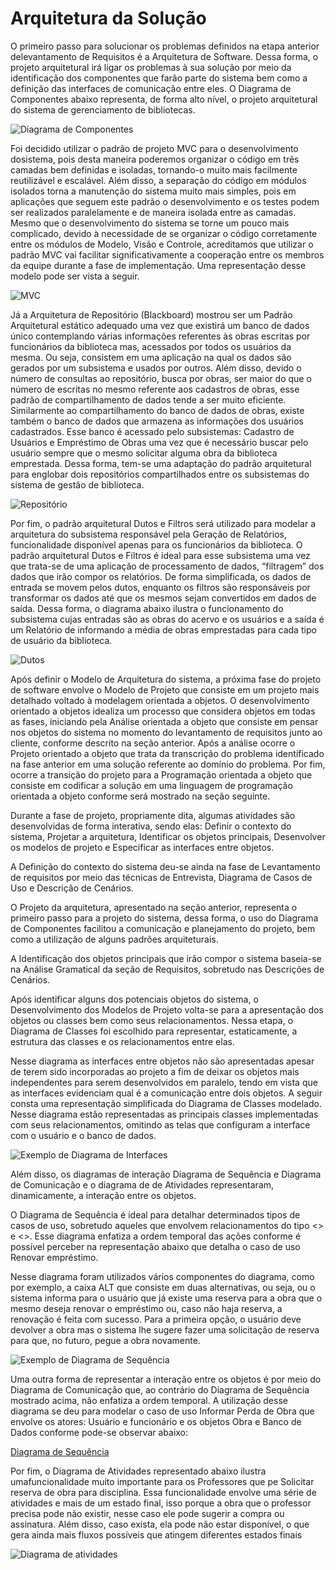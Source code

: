 # Arquitetura da Solução

O primeiro passo para solucionar os problemas definidos na etapa anterior delevantamento de Requisitos é a Arquitetura de Software. Dessa forma, o projeto arquitetural irá ligar os problemas à sua solução por meio da identificação dos componentes que farão parte do sistema bem como a definição das interfaces de comunicação entre eles. O Diagrama de Componentes abaixo representa, de forma alto nível, o projeto arquitetural do sistema de gerenciamento de bibliotecas.

![Diagrama de Componentes](https://github.com/ICEI-PUC-Minas-PMV-ADS/Biblioteca-Dona-Benicia/blob/main/docs/img/diagramaDeComponentes.png)

Foi decidido utilizar o padrão de projeto MVC para o desenvolvimento dosistema, pois desta maneira poderemos organizar o código em três camadas bem definidas e isoladas, tornando-o muito mais facilmente reutilizável e escalável. Além disso, a separação do código em módulos isolados torna a manutenção do sistema muito mais simples, pois em aplicações que seguem este padrão o desenvolvimento e os testes podem ser realizados paralelamente e de maneira isolada entre as camadas. Mesmo que o desenvolvimento do sistema se torne um pouco mais complicado, devido à necessidade de se organizar o código corretamente entre os módulos de Modelo, Visão e Controle, acreditamos que utilizar o padrão MVC vai facilitar significativamente a cooperação entre os membros da equipe durante a fase de implementação. Uma representação desse modelo pode ser vista a seguir.

![MVC](https://github.com/ICEI-PUC-Minas-PMV-ADS/Biblioteca-Dona-Benicia/blob/main/docs/img/mvc.png)

Já a Arquitetura de Repositório (Blackboard) mostrou ser um Padrão Arquitetural estático adequado uma vez que existirá um banco de dados único contemplando várias informações referentes às obras escritas por funcionários da biblioteca mas, acessados por todos os usuários da mesma. Ou seja, consistem em uma aplicação na qual os dados são gerados por um subsistema e usados por outros. Além disso, devido o número de consultas ao repositório, busca por obras, ser maior do que o número de escritas no mesmo referente aos cadastros de obras, esse padrão de compartilhamento de dados tende a ser muito eficiente.  Similarmente ao compartilhamento do banco de dados de obras, existe também o banco de dados que armazena as informações dos usuários cadastrados. Esse
banco é acessado pelo subsistemas: Cadastro de Usuários e Empréstimo de Obras uma vez que é necessário buscar pelo usuário sempre que o mesmo solicitar alguma obra da biblioteca emprestada. Dessa forma, tem-se uma adaptação do padrão arquitetural para englobar dois repositórios compartilhados entre os subsistemas do sistema de gestão de biblioteca.

![Repositório](https://github.com/ICEI-PUC-Minas-PMV-ADS/Biblioteca-Dona-Benicia/blob/main/docs/img/mvc2.png)

Por fim, o padrão arquitetural Dutos e Filtros será utilizado para modelar a arquitetura do subsistema responsável pela Geração de Relatórios, funcionalidade disponível apenas para os funcionários da biblioteca. O padrão arquitetural Dutos e Filtros é ideal para esse subsistema uma vez que trata-se de uma aplicação de processamento de dados, “filtragem” dos dados que irão compor os relatórios. De forma simplificada, os dados de entrada se movem pelos dutos, enquanto os filtros são responsáveis por transformar os dados até que os mesmos sejam convertidos em dados de saída. Dessa forma, o diagrama abaixo ilustra o funcionamento do subsistema cujas entradas são as obras do acervo e os usuários e a saída é um Relatório de informando a média de obras emprestadas para cada tipo de usuário da biblioteca.

![Dutos](https://github.com/ICEI-PUC-Minas-PMV-ADS/Biblioteca-Dona-Benicia/blob/main/docs/img/dutos.png)

Após definir o Modelo de Arquitetura do sistema, a próxima fase do projeto de software envolve o Modelo de Projeto que consiste em um projeto mais detalhado voltado à modelagem orientada a objetos. O desenvolvimento orientado a objetos idealiza um processo que considera objetos em todas as fases, iniciando pela Análise orientada a objeto que consiste em pensar nos objetos do sistema no momento do levantamento de requisitos junto ao cliente, conforme descrito na seção anterior. Após a análise ocorre o Projeto orientado a objeto que trata da transcrição do problema identificado na fase anterior em uma solução referente ao domínio do problema. Por fim, ocorre a transição do projeto para a Programação orientada a objeto que consiste em codificar a solução em uma linguagem de
programação orientada a objeto conforme será mostrado na seção seguinte.

Durante a fase de projeto, propriamente dita, algumas atividades são desenvolvidas de forma interativa, sendo elas: Definir o contexto do sistema,
Projetar a arquitetura, Identificar os objetos principais, Desenvolver os modelos de projeto e Especificar as interfaces entre objetos.

A Definição do contexto do sistema deu-se ainda na fase de Levantamento de requisitos por meio das técnicas de Entrevista, Diagrama de Casos de Uso e Descrição de Cenários.

O Projeto da arquitetura, apresentado na seção anterior, representa o primeiro passo para a projeto do sistema, dessa forma, o uso do Diagrama de Componentes facilitou a comunicação e planejamento do projeto, bem como a utilização de alguns padrões arquiteturais.

A Identificação dos objetos principais que irão compor o sistema baseia-se na Análise Gramatical da seção de Requisitos, sobretudo nas Descrições de Cenários.

Após identificar alguns dos potenciais objetos do sistema, o Desenvolvimento dos Modelos de Projeto volta-se para a apresentação dos objetos ou classes bem como seus relacionamentos. Nessa etapa, o Diagrama de Classes foi escolhido para representar, estaticamente, a estrutura das classes e os relacionamentos entre elas.

Nesse diagrama as interfaces entre objetos não são apresentadas apesar de terem sido incorporadas ao projeto a fim de deixar os objetos mais independentes para serem desenvolvidos em paralelo, tendo em vista que as interfaces evidenciam qual é a comunicação entre dois objetos. A seguir consta uma representação simplificada do Diagrama de Classes modelado. Nesse diagrama estão representadas as principais classes implementadas com seus relacionamentos, omitindo as telas que configuram a interface com o usuário e o banco de dados.

![Exemplo de Diagrama de Interfaces](https://github.com/ICEI-PUC-Minas-PMV-ADS/Biblioteca-Dona-Benicia/blob/main/docs/img/diagramaDeInterfaces.png)

Além disso, os diagramas de interação Diagrama de Sequência e Diagrama de Comunicação e o diagrama de de Atividades representaram, dinamicamente, a interação entre os objetos.

O Diagrama de Sequência é ideal para detalhar determinados tipos de casos de uso, sobretudo aqueles que envolvem relacionamentos do tipo <<include>> e <<extend>>. Esse diagrama enfatiza a ordem temporal das ações conforme é possível perceber na representação abaixo que detalha o caso de uso Renovar empréstimo.

Nesse diagrama foram utilizados vários componentes do diagrama, como por exemplo, a caixa ALT que consiste em duas alternativas, ou seja, ou o sistema informa para o usuário que já existe uma reserva para a obra que o mesmo deseja renovar o empréstimo ou, caso não haja reserva, a renovação é feita com sucesso. Para a primeira opção, o usuário deve devolver a obra mas o sistema lhe sugere fazer uma solicitação de reserva para que, no futuro, pegue a obra novamente.
  
![Exemplo de Diagrama de Sequência](https://github.com/ICEI-PUC-Minas-PMV-ADS/Biblioteca-Dona-Benicia/blob/main/docs/img/diagramauso2.png)
  
Uma outra forma de representar a interação entre os objetos é por meio do Diagrama de Comunicação que, ao contrário do Diagrama de Sequência mostrado
acima, não enfatiza a ordem temporal. A utilização desse diagrama se deu para modelar o caso de uso Informar Perda de Obra que envolve os atores: Usuário e
funcionário e os objetos Obra e Banco de Dados conforme pode-se observar abaixo:

[Diagrama de Sequência](https://github.com/ICEI-PUC-Minas-PMV-ADS/Biblioteca-Dona-Benicia/blob/main/docs/img/diagrmadeComunicacao.png)
  
  
Por fim, o Diagrama de Atividades representado abaixo ilustra umafuncionalidade muito importante para os Professores que pe Solicitar reserva de obra para disciplina. Essa funcionalidade envolve uma série de atividades e mais de um estado final, isso porque a obra que o professor precisa pode não existir, nesse
caso ele pode sugerir a compra ou assinatura. Além disso, caso exista, ela pode não estar disponível, o que gera ainda mais fluxos possíveis que atingem diferentes estados finais

![Diagrama de atividades](https://github.com/ICEI-PUC-Minas-PMV-ADS/Biblioteca-Dona-Benicia/blob/main/docs/img/diagrama5.png) 
